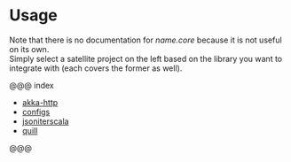 # Usage

Note that there is no documentation for _$name.core$_ because it is not useful on its own.   
Simply select a satellite project on the left based on the library you want to integrate with (each covers the former as well).


@@@ index

* [akka-http](akka-http/index.md)
* [configs](configs/index.md)
* [jsoniterscala](jsoniterscala/index.md)
* [quill](quill/index.md)

@@@
